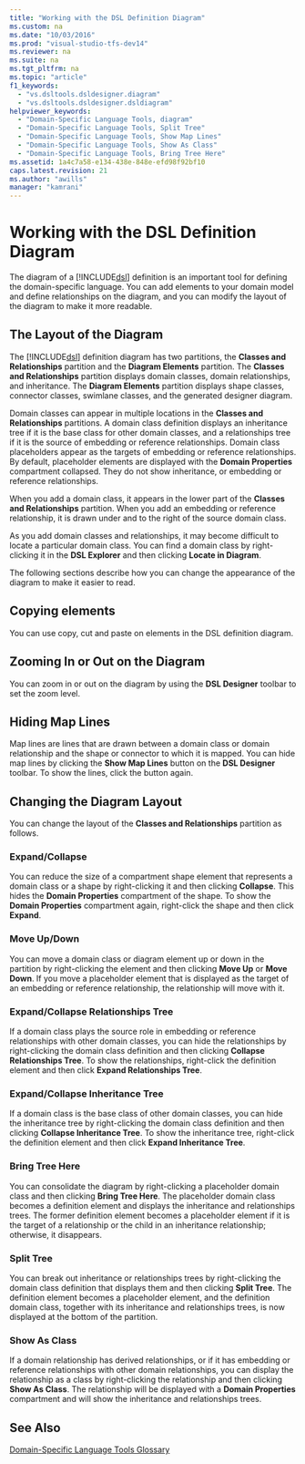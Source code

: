 ```yaml
---
title: "Working with the DSL Definition Diagram"
ms.custom: na
ms.date: "10/03/2016"
ms.prod: "visual-studio-tfs-dev14"
ms.reviewer: na
ms.suite: na
ms.tgt_pltfrm: na
ms.topic: "article"
f1_keywords: 
  - "vs.dsltools.dsldesigner.diagram"
  - "vs.dsltools.dsldesigner.dsldiagram"
helpviewer_keywords: 
  - "Domain-Specific Language Tools, diagram"
  - "Domain-Specific Language Tools, Split Tree"
  - "Domain-Specific Language Tools, Show Map Lines"
  - "Domain-Specific Language Tools, Show As Class"
  - "Domain-Specific Language Tools, Bring Tree Here"
ms.assetid: 1a4c7a58-e134-438e-848e-efd98f92bf10
caps.latest.revision: 21
ms.author: "awills"
manager: "kamrani"
---
```

# Working with the DSL Definition Diagram
The diagram of a [!INCLUDE[dsl](../VS_IDE/includes/dsl_md.md)] definition is an important tool for defining the domain-specific language. You can add elements to your domain model and define relationships on the diagram, and you can modify the layout of the diagram to make it more readable.  
  
## The Layout of the Diagram  
 The [!INCLUDE[dsl](../VS_IDE/includes/dsl_md.md)] definition diagram has two partitions, the **Classes and Relationships** partition and the **Diagram Elements** partition. The **Classes and Relationships** partition displays domain classes, domain relationships, and inheritance. The **Diagram Elements** partition displays shape classes, connector classes, swimlane classes, and the generated designer diagram.  
  
 Domain classes can appear in multiple locations in the **Classes and Relationships** partitions. A domain class definition displays an inheritance tree if it is the base class for other domain classes, and a relationships tree if it is the source of embedding or reference relationships. Domain class placeholders appear as the targets of embedding or reference relationships. By default, placeholder elements are displayed with the **Domain Properties** compartment collapsed. They do not show inheritance, or embedding or reference relationships.  
  
 When you add a domain class, it appears in the lower part of the **Classes and Relationships** partition. When you add an embedding or reference relationship, it is drawn under and to the right of the source domain class.  
  
 As you add domain classes and relationships, it may become difficult to locate a particular domain class. You can find a domain class by right-clicking it in the **DSL Explorer** and then clicking **Locate in Diagram**.  
  
 The following sections describe how you can change the appearance of the diagram to make it easier to read.  
  
## Copying elements  
 You can use copy, cut and paste on elements in the DSL definition diagram.  
  
## Zooming In or Out on the Diagram  
 You can zoom in or out on the diagram by using the **DSL Designer** toolbar to set the zoom level.  
  
## Hiding Map Lines  
 Map lines are lines that are drawn between a domain class or domain relationship and the shape or connector to which it is mapped. You can hide map lines by clicking the **Show Map Lines** button on the **DSL Designer** toolbar. To show the lines, click the button again.  
  
## Changing the Diagram Layout  
 You can change the layout of the **Classes and Relationships** partition as follows.  
  
### Expand/Collapse  
 You can reduce the size of a compartment shape element that represents a domain class or a shape by right-clicking it and then clicking **Collapse**. This hides the **Domain Properties** compartment of the shape. To show the **Domain Properties** compartment again, right-click the shape and then click **Expand**.  
  
### Move Up/Down  
 You can move a domain class or diagram element up or down in the partition by right-clicking the element and then clicking **Move Up** or **Move Down**. If you move a placeholder element that is displayed as the target of an embedding or reference relationship, the relationship will move with it.  
  
### Expand/Collapse Relationships Tree  
 If a domain class plays the source role in embedding or reference relationships with other domain classes, you can hide the relationships by right-clicking the domain class definition and then clicking **Collapse Relationships Tree**. To show the relationships, right-click the definition element and then click **Expand Relationships Tree**.  
  
### Expand/Collapse Inheritance Tree  
 If a domain class is the base class of other domain classes, you can hide the inheritance tree by right-clicking the domain class definition and then clicking **Collapse Inheritance Tree**. To show the inheritance tree, right-click the definition element and then click **Expand Inheritance Tree**.  
  
### Bring Tree Here  
 You can consolidate the diagram by right-clicking a placeholder domain class and then clicking **Bring Tree Here**. The placeholder domain class becomes a definition element and displays the inheritance and relationships trees. The former definition element becomes a placeholder element if it is the target of a relationship or the child in an inheritance relationship; otherwise, it disappears.  
  
### Split Tree  
 You can break out inheritance or relationships trees by right-clicking the domain class definition that displays them and then clicking **Split Tree**. The definition element becomes a placeholder element, and the definition domain class, together with its inheritance and relationships trees, is now displayed at the bottom of the partition.  
  
### Show As Class  
 If a domain relationship has derived relationships, or if it has embedding or reference relationships with other domain relationships, you can display the relationship as a class by right-clicking the relationship and then clicking **Show As Class**. The relationship will be displayed with a **Domain Properties** compartment and will show the inheritance and relationships trees.  
  
## See Also  
 [Domain-Specific Language Tools Glossary](assetId:///ca5e84cb-a315-465c-be24-76aa3df276aa)